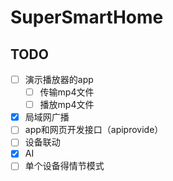 # SuperSmartHome
## TODO
- [ ] 演示播放器的app
  - [ ] 传输mp4文件
  - [ ] 播放mp4文件
- [x] 局域网广播
- [ ] app和网页开发接口（apiprovide）
- [ ] 设备联动
- [x] AI
- [ ] 单个设备得情节模式
